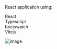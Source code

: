 React application using: <br>

React <br>
Typescript <br>
bootswatch  <br>
Vitejs <br>


![image](https://user-images.githubusercontent.com/82195641/195251812-e0747dce-8c4e-4bc5-9f77-964c2cc86add.png)
